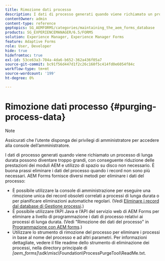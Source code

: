 ```yaml
---
title: Rimozione dati processo
description: I dati di processo generati quando viene richiamato un processo di lunga durata possono diventare troppo grandi, con conseguente riduzione delle prestazioni dei moduli AEM e utilizzo di spazio su disco non necessario. Scopri come eliminare i dati del processo.
contentOwner: admin
content-type: reference
geptopics: SG_AEMFORMS/categories/maintaining_the_aem_forms_database
products: SG_EXPERIENCEMANAGER/6.5/FORMS
solution: Experience Manager, Experience Manager Forms
feature: Adaptive Forms
role: User, Developer
hide: true
hidefromtoc: true
exl-id: 53ce63a3-704a-4da6-b652-362a436f05a7
source-git-commit: bc91f56d447d1f2c26c160f5c414fd0e6054f84c
workflow-type: tm+mt
source-wordcount: '199'
ht-degree: 0%

---
```


# Rimozione dati processo {#purging-process-data}

>[!NOTE]
> 
> Assicurati che l’utente disponga dei privilegi di amministratore per accedere alla console dell’amministratore.

I dati di processo generati quando viene richiamato un processo di lunga durata possono diventare troppo grandi, con conseguente riduzione delle prestazioni dei moduli AEM e utilizzo di spazio su disco non necessario. È buona prassi eliminare i dati del processo quando i record non sono più necessari. AEM Forms fornisce diversi metodi per eliminare i dati del processo:

* È possibile utilizzare la console di amministrazione per eseguire una rimozione unica dei record obsoleti correlati a processi di lunga durata o per pianificare eliminazioni automatiche regolari. (Vedi [Eliminare i record dal database di Gestione processi](/help/forms/using/admin-help/purge-records-job-manager-database.md#purge-records-from-the-job-manager-database).)
* È possibile utilizzare l’API Java e l’API del servizio web di AEM Forms per eliminare a livello di programmazione i dati di processo relativi ai processi di lunga durata. (Vedi &quot;Rimozione dei dati del processo&quot; in [Programmazione con AEM forms](https://www.adobe.com/go/learn_aemforms_programming_63).)
* Utilizzare lo strumento di rimozione del processo per eliminare i processi in base al nome del processo e ad altri parametri. Per informazioni dettagliate, vedere il file readme dello strumento di eliminazione dei processi, nella directory principale di *[aem_forms]*\sdk\misc\Foundation\ProcessPurgeTool\ReadMe.txt.
